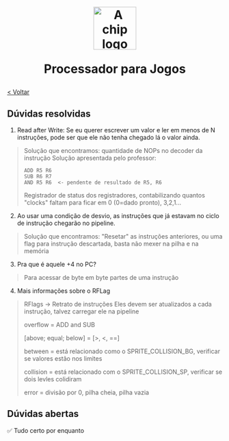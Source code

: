 <h1 id="inicio" align="center">
  <br>
  <img src="../assets/chip.png" alt="A chip logo" height="100">
  <br>

Processador para Jogos

</h1>

[< Voltar](../README.md)

## Dúvidas resolvidas

1. Read after Write: Se eu querer escrever um valor e ler em menos de N instruções, pode ser que ele não tenha chegado lá o valor ainda.

> Solução que encontramos: quantidade de NOPs no decoder da instrução
> Solução apresentada pelo professor:
> ```
> ADD R5 R6
> SUB R6 R7 
> AND R5 R6  <- pendente de resultado de R5, R6
> ```
> 
> Registrador de status dos registradores, contabilizando quantos "clocks" faltam para ficar em 0 (0=dado pronto), 3,2,1...

2. Ao usar uma condição de desvio, as instruções que já estavam no ciclo de instrução chegarão no pipeline.

> Solução que encontramos: "Resetar" as instruções anteriores, ou uma flag para instrução descartada, basta não mexer na pilha e na memória

3. Pra que é aquele +4 no PC?
> Para acessar de byte em byte partes de uma instrução 

4. Mais informações sobre o RFLag
> RFlags -> Retrato de instruções
> Eles devem ser atualizados a cada instrução, talvez carregar ele na pipeline
> 
> overflow = ADD and SUB
> 
> [above; equal; below] = [>, <, ==]
> 
> between = está relacionado como o SPRITE_COLLISION_BG, verificar se valores estão nos limites
> 
> collision = está relacionado com o SPRITE_COLLISION_SP, verificar se dois levles colidiram
> 
> error = divisão por 0, pilha cheia, pilha vazia

## Dúvidas abertas
✅ Tudo certo por enquanto

